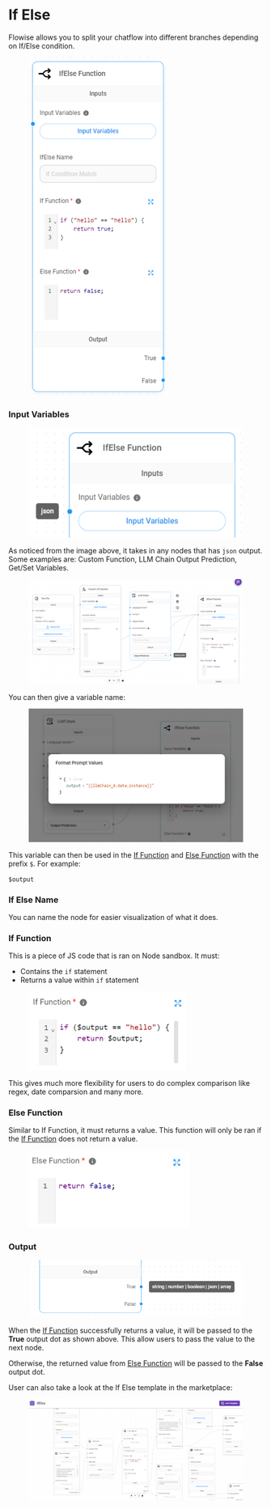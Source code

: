 # If Else

Flowise allows you to split your chatflow into different branches depending on If/Else condition.

<figure><img src="../../.gitbook/assets/image--5---1---1---1---1---1---1---1---1---1---1---2-.png" alt=""><figcaption></figcaption></figure>

### Input Variables

<figure><img src="../../.gitbook/assets/image--1---1---1---1---1---1---1---1---1---1---1---1---1---1---1---1---1---1---1---1-.png" alt=""><figcaption></figcaption></figure>

As noticed from the image above, it takes in any nodes that has `json` output. Some examples are: Custom Function, LLM Chain Output Prediction, Get/Set Variables.

<figure><img src="../../.gitbook/assets/image--2---1---1---1---1---1---1---1---1---1---1---1---2---1-.png" alt=""><figcaption></figcaption></figure>

You can then give a variable name:

<figure><img src="../../.gitbook/assets/image--3---1---1---1---1---1---1---1---1---1---1---1---1---1---1-.png" alt="" width="563"><figcaption></figcaption></figure>

This variable can then be used in the [If Function](if-else.md#if-function) and [Else Function](if-else.md#else-function) with the prefix `$`. For example:

```
$output
```

### If Else Name

You can name the node for easier visualization of what it does.

### If Function

This is a piece of JS code that is ran on Node sandbox. It must:

* Contains the `if` statement
* Returns a value within `if` statement

<figure><img src="../../.gitbook/assets/image--5---1---1---1---1---1---1---1---1---1---1---2---1-.png" alt="" width="312"><figcaption></figcaption></figure>

This gives much more flexibility for users to do complex comparison like regex, date comparsion and many more.

### Else Function

Similar to If Function, it must returns a value. This function will only be ran if the [If Function](if-else.md#if-function) does not return a value.

<figure><img src="../../.gitbook/assets/image--6---1---1---1---1---1---1---2---1---1-.png" alt="" width="317"><figcaption></figcaption></figure>

### Output

<figure><img src="../../.gitbook/assets/image--8---1---1---1---1---1---1---2---1-.png" alt=""><figcaption></figcaption></figure>

When the [If Function](if-else.md#if-function) successfully returns a value, it will be passed to the **True** output dot as shown above. This allow users to pass the value to the next node.

Otherwise, the returned value from [Else Function](if-else.md#else-function) will be passed to the **False** output dot.

User can also take a look at the If Else template in the marketplace:

<figure><img src="../../.gitbook/assets/image--9---1---1---1---1---2---1---1-.png" alt=""><figcaption></figcaption></figure>
